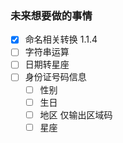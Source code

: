### 未来想要做的事情

- [x] 命名相关转换 1.1.4
- [ ] 字符串运算
- [ ] 日期转星座
- [ ] 身份证号码信息
  - [ ] 性别
  - [ ] 生日
  - [ ] 地区  仅输出区域码
  - [ ] 星座